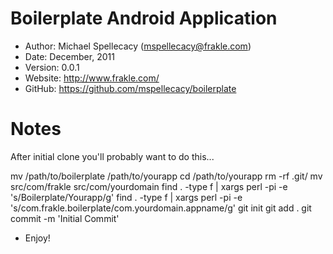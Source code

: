 Boilerplate Android Application
===============================

* Author:    Michael Spellecacy (<mspellecacy@frakle.com>)
* Date:      December, 2011
* Version:   0.0.1
* Website:   <http://www.frakle.com/>
* GitHub:    <https://github.com/mspellecacy/boilerplate>


Notes
=====
After initial clone you'll probably want to do this...


mv /path/to/boilerplate /path/to/yourapp
cd /path/to/yourapp
rm -rf .git/
mv src/com/frakle src/com/yourdomain
find . -type f | xargs perl -pi -e 's/Boilerplate/Yourapp/g'
find . -type f | xargs perl -pi -e 's/com\.frakle\.boilerplate/com\.yourdomain\.appname/g'
git init
git add .
git commit -m 'Initial Commit'


- Enjoy!